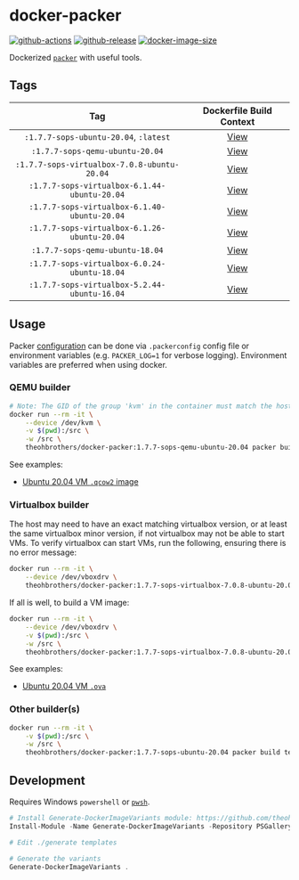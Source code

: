 # docker-packer

[![github-actions](https://github.com/theohbrothers/docker-packer/workflows/ci-master-pr/badge.svg)](https://github.com/theohbrothers/docker-packer/actions)
[![github-release](https://img.shields.io/github/v/release/theohbrothers/docker-packer?style=flat-square)](https://github.com/theohbrothers/docker-packer/releases/)
[![docker-image-size](https://img.shields.io/docker/image-size/theohbrothers/docker-packer/latest)](https://hub.docker.com/r/theohbrothers/docker-packer)

Dockerized [`packer`](https://github.com/hashicorp/packer) with useful tools.

## Tags

| Tag | Dockerfile Build Context |
|:-------:|:---------:|
| `:1.7.7-sops-ubuntu-20.04`, `:latest` | [View](variants/1.7.7-sops-ubuntu-20.04) |
| `:1.7.7-sops-qemu-ubuntu-20.04` | [View](variants/1.7.7-sops-qemu-ubuntu-20.04) |
| `:1.7.7-sops-virtualbox-7.0.8-ubuntu-20.04` | [View](variants/1.7.7-sops-virtualbox-7.0.8-ubuntu-20.04) |
| `:1.7.7-sops-virtualbox-6.1.44-ubuntu-20.04` | [View](variants/1.7.7-sops-virtualbox-6.1.44-ubuntu-20.04) |
| `:1.7.7-sops-virtualbox-6.1.40-ubuntu-20.04` | [View](variants/1.7.7-sops-virtualbox-6.1.40-ubuntu-20.04) |
| `:1.7.7-sops-virtualbox-6.1.26-ubuntu-20.04` | [View](variants/1.7.7-sops-virtualbox-6.1.26-ubuntu-20.04) |
| `:1.7.7-sops-qemu-ubuntu-18.04` | [View](variants/1.7.7-sops-qemu-ubuntu-18.04) |
| `:1.7.7-sops-virtualbox-6.0.24-ubuntu-18.04` | [View](variants/1.7.7-sops-virtualbox-6.0.24-ubuntu-18.04) |
| `:1.7.7-sops-virtualbox-5.2.44-ubuntu-16.04` | [View](variants/1.7.7-sops-virtualbox-5.2.44-ubuntu-16.04) |

## Usage

Packer [configuration](https://developer.hashicorp.com/packer/docs/configure#configuring-packer) can be done via `.packerconfig` config file or environment variables (e.g. `PACKER_LOG=1` for verbose logging). Environment variables are preferred when using docker.

### QEMU builder

```sh
# Note: The GID of the group 'kvm' in the container must match the host's. If not, use --privileged instead of --device. See: https://stackoverflow.com/questions/48422001/how-to-launch-qemu-kvm-from-inside-a-docker-container
docker run --rm -it \
    --device /dev/kvm \
    -v $(pwd):/src \
    -w /src \
    theohbrothers/docker-packer:1.7.7-sops-qemu-ubuntu-20.04 packer build template.json
```

See examples:

- [Ubuntu 20.04 VM `.qcow2` image](docs/examples/ubuntu2004-qemu)

### Virtualbox builder

The host may need to have an exact matching virtualbox version, or at least the same virtualbox minor version, if not virtualbox may not be able to start VMs. To verify virtualbox can start VMs, run the following, ensuring there is no error message:

```sh
docker run --rm -it \
    --device /dev/vboxdrv \
    theohbrothers/docker-packer:1.7.7-sops-virtualbox-7.0.8-ubuntu-20.04 vboxmanage --version
```

If all is well, to build a VM image:

```sh
docker run --rm -it \
    --device /dev/vboxdrv \
    -v $(pwd):/src \
    -w /src \
    theohbrothers/docker-packer:1.7.7-sops-virtualbox-7.0.8-ubuntu-20.04 packer build template.json
```

See examples:

- [Ubuntu 20.04 VM `.ova`](docs/examples/ubuntu2004-virtualbox)

### Other builder(s)

```sh
docker run --rm -it \
    -v $(pwd):/src \
    -w /src \
    theohbrothers/docker-packer:1.7.7-sops-ubuntu-20.04 packer build template.json'
```

## Development

Requires Windows `powershell` or [`pwsh`](https://github.com/PowerShell/PowerShell).

```powershell
# Install Generate-DockerImageVariants module: https://github.com/theohbrothers/Generate-DockerImageVariants
Install-Module -Name Generate-DockerImageVariants -Repository PSGallery -Scope CurrentUser -Force -Verbose

# Edit ./generate templates

# Generate the variants
Generate-DockerImageVariants .
```
